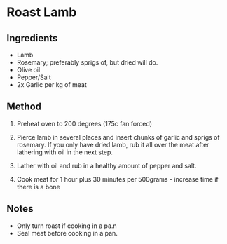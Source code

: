 # Roast Lamb

## Ingredients

* Lamb
* Rosemary; preferably sprigs of, but dried will do.
* Olive oil
* Pepper/Salt
* 2x Garlic per kg of meat

## Method

1. Preheat oven to 200 degrees (175c fan forced)

1. Pierce lamb in several places and insert chunks of garlic and sprigs of
rosemary. If you only have dried lamb, rub it all over the meat after lathering
with oil in the next step.

1. Lather with oil and rub in a healthy amount of pepper and salt.

1. Cook meat for 1 hour plus 30 minutes per 500grams - increase time if there is a bone

## Notes

* Only turn roast if cooking in a pa.n
* Seal meat before cooking in a pan.

